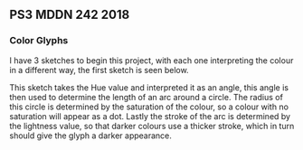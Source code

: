 ## PS3 MDDN 242 2018

### Color Glyphs

I have 3 sketches to begin this project, with each one interpreting the colour in a different way, the first sketch is seen below. 

This sketch takes the Hue value and interpreted it as an angle, this angle is then used to determine the length of an arc around a circle. The radius of this circle is determined by the saturation of the colour, so a colour with no saturation will appear as a dot. Lastly the stroke of the arc is determined by the lightness value, so that darker colours use a thicker stroke, which in turn should give the glyph a darker appearance.
